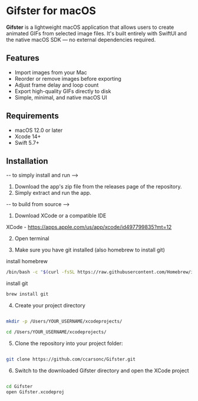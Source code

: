 # Gifster for macOS

**Gifster** is a lightweight macOS application that allows users to create animated GIFs from selected image files. It's built entirely with SwiftUI and the native macOS SDK — no external dependencies required.

## Features

- Import images from your Mac
- Reorder or remove images before exporting
- Adjust frame delay and loop count
- Export high-quality GIFs directly to disk
- Simple, minimal, and native macOS UI

## Requirements

- macOS 12.0 or later
- Xcode 14+
- Swift 5.7+

## Installation

-- to simply install and run -->

1. Download the app's zip file from the releases page of the repository.
2. Simply extract and run the app.

-- to build from source -->

1. Download XCode or a compatible IDE

XCode - https://apps.apple.com/us/app/xcode/id497799835?mt=12

2. Open terminal

3. Make sure you have git installed (also homebrew to install git)

install homebrew
```bash
/bin/bash -c "$(curl -fsSL https://raw.githubusercontent.com/Homebrew/install/HEAD/install.sh)"
```
install git

```bash
brew install git
```

4. Create your project directory

```bash

mkdir -p /Users/YOUR_USERNAME/xcodeprojects/

cd /Users/YOUR_USERNAME/xcodeprojects/

```

5. Clone the repository into your project folder:

```bash

git clone https://github.com/ccarsonc/Gifster.git

```
6. Switch to the downloaded Gifster directory and open the XCode project

```bash

cd Gifster
open Gifster.xcodeproj

```
